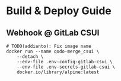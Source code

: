 # Build & Deploy Guide

## Webhook @ GitLab CSUI

```shell
# TODO(addianto): Fix image name
docker run --name qodo-merge_csui \
    --detach \
    --env-file .env-config-gitlab-csui \
    --env-file .env-secrets-gitlab-csui \
    docker.io/library/alpine:latest
```
